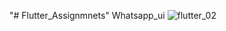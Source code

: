 "# Flutter_Assignmnets" 
Whatsapp_ui
![flutter_02](https://user-images.githubusercontent.com/98951511/230676485-942ff7be-4031-447d-9c9d-11d5568474da.png)

